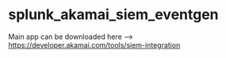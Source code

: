 # splunk_akamai_siem_eventgen
Main app can be downloaded here --> https://developer.akamai.com/tools/siem-integration
